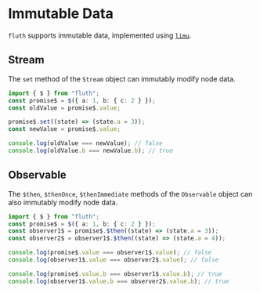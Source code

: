# Immutable Data

`fluth` supports immutable data, implemented using [`limu`](https://tnfe.github.io/limu/).

## Stream

The `set` method of the `Stream` object can immutably modify node data.

```typescript
import { $ } from "fluth";
const promise$ = $({ a: 1, b: { c: 2 } });
const oldValue = promise$.value;

promise$.set((state) => (state.a = 3));
const newValue = promise$.value;

console.log(oldValue === newValue); // false
console.log(oldValue.b === newValue.b); // true
```

## Observable

The `$then`, `$thenOnce`, `$thenImmediate` methods of the `Observable` object can also immutably modify node data.

```typescript
import { $ } from "fluth";
const promise$ = $({ a: 1, b: { c: 2 } });
const observer1$ = promise$.$then((state) => (state.a = 3));
const observer2$ = observer1$.$then((state) => (state.a = 4));

console.log(promise$.value === observer1$.value); // false
console.log(observer1$.value === observer2$.value); // false

console.log(promise$.value.b === observer1$.value.b); // true
console.log(observer1$.value.b === observer2$.value.b); // true
```
